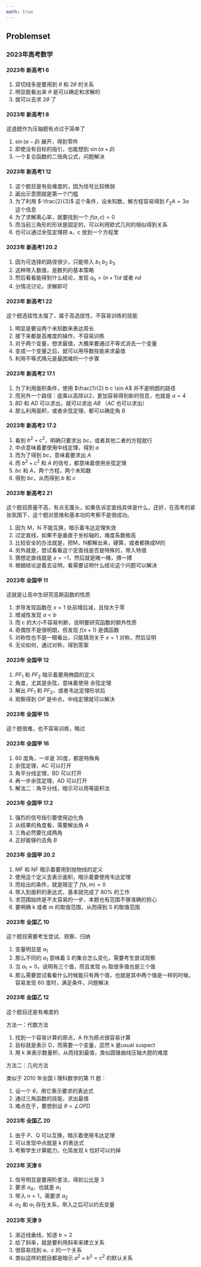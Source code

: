 ```yaml
---
math: true
---
```


## Problemset

### 2023年高考数学

#### 2023年 新高考1 6

1. 双切线多是要用到 $\theta$ 和 $2 \theta$ 的关系
1. 明显能看出来 $\theta$ 是可以确定和求解的
1. 就可以去求 $2\theta$ 了

#### 2023年 新高考1 8

这道题作为压轴题有点过于简单了

1. $\sin (\alpha - \beta)$ 展开，得到零件
1. 即使没有目标的指引，也能想到 $\sin (\alpha + \beta)$
1. 一个复合函数的二倍角公式，问题解决

#### 2023年 新高考1 12

1. 这个题目是有些难度的，因为信号比较微弱
1. 画出示意图就是第一个门槛
1. 为了利用 $-\frac{2}{3}$ 这个条件，设未知数，解方程容易得到 $F_2 A = 3a$ 这个信息
1. 为了求解离心率，就要找到一个 $f(a, c) = 0$
1. 而当前三角形的形状是固定的，可以利用欧式几何的相似得到关系
1. 也可以通过余弦定理把 a，c 放到一个方程里

#### 2023年 新高考1 20.2

1. 因为可选择的路径很少，只能带入 $b_1$ $b_2$ $b_3$
1. 这种带入数值，是数列的基本策略
1. 然后看看能得到什么结论，发现 $a_n=(n+1)d$ 或者  $nd$
1. 分情况讨论，求解即可


#### 2023年 新高考1 22

这个题选拔性太强了，属于高选拔性，不容易训练的技能

1. 明显是要设两个未知数来表达周长
1. 接下来都是高难度的操作，不容易训练
1. 对于两个变量，想求最值，大概率要通过不等式消去一个变量
1. 变成一个变量之后，就可以用导数技能来求最值
1. 利用不等式降元是最困难的一个步骤

#### 2023年 新高考2 17.1

1. 为了利用面积条件，使用 $\frac{1}{2} b c \sin A$ 并不是明朗的路径
1. 而另外一个路径：底乘以高除以2，更加容易得到新的信息，也就是 $a = 4$
1. $BD$ 和 $AD$ 可以求出，就可以求出 $AB$ （$AC$ 也可以求出）
1. 那么利用面积，或者余弦定理，都可以确定角 $B$

#### 2023年 新高考2 17.2

1. 看到 $b^2+c^2$，明确只要求出 $bc$，或者其他二者的方程就行
1. 中点意味着要使用中线定理，得到 $a$
1. 而为了得到 $bc$，意味着要求出 $A$
1. 而 $b^2 + c^2$ 和 $A$ 的信号，都意味着使用余弦定理
1. $bc$ 和 $A$，两个方程，两个未知数
1. 得到 $bc$，从而得到 $b$ 和 $c$

#### 2023年 新高考2 21

这个题目质量不高，有点无厘头，如果告诉定直线具体是什么，还好，在高考的紧张氛围下，这个题对思维和基本功的考察不是很成功。

1. 因为 M，N 不能互换，暗示着韦达定理失效
1. 过定直线，如果不是垂直于坐标轴的，难度系数极高
1. 比较安全的办法就是，把M，N都解出来，硬算，或者都换成M的
1. 另外就是，尝试看看这个定直线是否是特殊的，带入特值
1. 猜想定直线就是 $x = -1$，然后就是赌一赌，搏一搏
1. 根据结论逆着去证明，看需要证明什么结论这个问题可以解决

#### 2023年 全国甲 11

这就是让高中生研究高斯函数的性质

1. 求导发现函数在 $x=1$ 处前增后减，且恒大于零
1. 增减性发现 $a < b$
1. 而 c 的大小不容易判断，说明要研究函数的额外性质
1. 奇偶性不是很明朗，但发现 $f(x+1)$ 是偶函数
1. 对称性也不是一眼看出，只能猜测关于 $x=1$ 对称，然后证明
1. 无论如何，通过对称，得到答案

#### 2023年 全国甲 12

1. $PF_1$ 和 $PF_2$ 暗示着要用椭圆的定义
1. 角度，尤其是余弦，意味着使用 余弦定理
1. 解出 $PF_1$ 和 $PF_2$，或者韦达定理形状后
1. 观察得到 $OP$ 是中点，中线定理就可以解决

#### 2023年 全国甲 15

这个题很难，也不容易训练，略过

#### 2023年 全国甲 16

1. 60 度角，一半是 30度，都是特殊角
1. 余弦定理，AC 可以打开
1. 角平分线定理，BD 可以打开
1. 再一步余弦定理，AD 可以打开
1. 解法二：角平分线，暗示可以用等面积法

#### 2023年 全国甲 17.2

1. 强烈的信号指引要使用边化角
1. 从结果的角度看，需要解出角 $A$
1. 三角必然要化成两角
1. 正好能够约去角 $B$

#### 2023年 全国甲 20.2

1. MF 和 NF 暗示着要用到抛物线的定义
1. 使用这个定义去表示面积，暗示着要使用韦达定理
1. 而给出的条件，就是限定了 $f(k, m) = 0$
1. 带入到面积的表达式，基本就完成了 80% 的工作
1. 求范围始终是不太容易的一步，本题也有范围不够准确的担心
1. 要明确 k 或者 m 的取值范围，从而得到 S 的取值范围

#### 2023年 全国乙 10

这个题目需要考生尝试、观察、归纳

1. 变量明显是 $a_1$
1. 那么不同的 $a_1$ 意味着 S 的集合怎么变化，需要考生尝试观察
1. 当 $a_1=0$，说明有三个值，而且发现 $a_1$ 取很多值也是三个值
1. 那么需要尝试看看什么时候能只有两个值，也就是其中两个值是一样的时候，容易发现 60 度时，满足条件，问题解决

#### 2023年 全国乙 12

这个题目还是有难度的

方法一：代数方法

1. 找到一个容易计算的原点，A 作为原点很容易计算
1. 目标就是表示 D，而需要一个变量，显然 k 是usual suspect
1. 用 k 来表示数量积，从而找到最值，类似圆锥曲线压轴大题的难度

方法二：几何方法

类似于 2010 年全国 I 理科数学的第 11 题：

1. 设一个 $\theta$，用它表示要求的表达式
1. 通过三角函数的技能，求出最值
1. 难点在于，要想到设 $\theta = \angle OPD$

#### 2023年 全国乙 20

1. 由于 P、Q 可以互换，暗示着使用韦达定理
1. 可以发现中点就是 k 的表达式
1. 考察学生计算能力，化简发现 k 恰好可以约掉

#### 2023年 天津 6

1. 信号明显是要用阶差法，得到公比是 3
1. 要求 $a_4$，也就差 $a_1$
1. 带入 $n=1$，需要求 $a_2$
1. $a_2$ 和 $a_1$ 存在关系，带入之后可以约去变量

#### 2023年 天津 9

1. 渐近线垂线，知道 $b = 2$
1. 给了斜率，就是要利用斜率来建立关系
1. 很容易找到 a、c 的一个关系
1. 类似这样的题目都是暗示 $a^2 + b^2 = c^2$ 的默认关系


